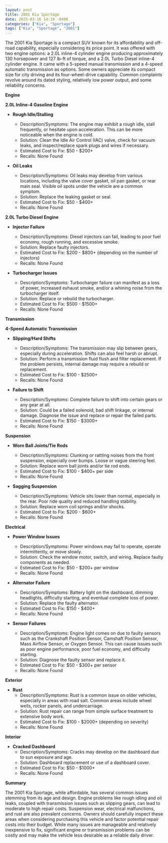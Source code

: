 ```yaml
---
layout: post
title: 2001 Kia Sportage
date: 2025-03-16 14:19 -0400
categories: ["Kia", "Sportage"]
tags: ["Kia", "Sportage", "2001"]
---
```

The 2001 Kia Sportage is a compact SUV known for its affordability and off-road capability, especially considering its price point. It was offered with two engine options: a 2.0L inline-4 cylinder engine producing approximately 130 horsepower and 127 lb-ft of torque, and a 2.0L Turbo Diesel inline-4 cylinder engine. It came with a 5-speed manual transmission and a 4-speed automatic transmission as options. Some owners appreciate its compact size for city driving and its four-wheel-drive capability. Common complaints revolve around its dated styling, relatively low power output, and some reliability concerns.

**Engine**

**2.0L Inline-4 Gasoline Engine**

*   **Rough Idle/Stalling**
    *   Description/Symptoms: The engine may exhibit a rough idle, stall frequently, or hesitate upon acceleration. This can be more noticeable when the engine is cold.
    *   Solution: Clean the Idle Air Control (IAC) valve, check for vacuum leaks, and inspect/replace spark plugs and wires if necessary.
    *   Estimated Cost to Fix: $50 - $200+
    *   Recalls: None Found

*   **Oil Leaks**
    *   Description/Symptoms: Oil leaks may develop from various locations, including the valve cover gasket, oil pan gasket, or rear main seal. Visible oil spots under the vehicle are a common symptom.
    *   Solution: Replace the leaking gasket or seal.
    *   Estimated Cost to Fix: $50 - $400+
    *   Recalls: None Found

**2.0L Turbo Diesel Engine**

*   **Injector Failure**
    *   Description/Symptoms: Diesel injectors can fail, leading to poor fuel economy, rough running, and excessive smoke.
    *   Solution: Replace faulty injectors.
    *   Estimated Cost to Fix: $200 - $800+ (depending on the number of injectors)
    *   Recalls: None Found

*   **Turbocharger Issues**
    *   Description/Symptoms: Turbocharger failure can manifest as a loss of power, increased exhaust smoke, and/or a whining noise from the turbocharger itself.
    *   Solution: Replace or rebuild the turbocharger.
    *   Estimated Cost to Fix: $500 - $1500+
    *   Recalls: None Found

**Transmission**

**4-Speed Automatic Transmission**

*   **Slipping/Hard Shifts**
    *   Description/Symptoms: The transmission may slip between gears, especially during acceleration. Shifts can also feel harsh or abrupt.
    *   Solution: Perform a transmission fluid flush and filter replacement. If the problem persists, internal damage may require a rebuild or replacement.
    *   Estimated Cost to Fix: $100 - $2500+
    *   Recalls: None Found

*   **Failure to Shift**
    *   Description/Symptoms: Complete failure to shift into certain gears or any gear at all.
    *   Solution: Could be a failed solenoid, bad shift linkage, or internal damage. Diagnose the issue and replace or repair the failed parts.
    *   Estimated Cost to Fix: $150 - $3000+
    *   Recalls: None Found

**Suspension**

*   **Worn Ball Joints/Tie Rods**
    *   Description/Symptoms: Clunking or rattling noises from the front suspension, especially over bumps. Loose or vague steering feel.
    *   Solution: Replace worn ball joints and/or tie rod ends.
    *   Estimated Cost to Fix: $100 - $400+ per side
    *   Recalls: None Found

*   **Sagging Suspension**
    *   Description/Symptoms: Vehicle sits lower than normal, especially in the rear. Poor ride quality and reduced handling stability.
    *   Solution: Replace worn coil springs and/or shocks.
    *   Estimated Cost to Fix: $200 - $600+
    *   Recalls: None Found

**Electrical**

*   **Power Window Issues**
    *   Description/Symptoms: Power windows may fail to operate, operate intermittently, or move slowly.
    *   Solution: Check the window motor, switch, and wiring. Replace faulty components as needed.
    *   Estimated Cost to Fix: $50 - $200+ per window
    *   Recalls: None Found

*   **Alternator Failure**
    *   Description/Symptoms: Battery light on the dashboard, dimming headlights, difficulty starting, and eventual complete loss of power.
    *   Solution: Replace the faulty alternator.
    *   Estimated Cost to Fix: $150 - $400+
    *   Recalls: None Found

*   **Sensor Failures**
    *   Description/Symptoms: Engine light comes on due to faulty sensors such as the Crankshaft Position Sensor, Camshaft Position Sensor, Mass Airflow Sensor, or Oxygen Sensor. This can cause issues such as poor engine performance, poor fuel economy, and difficulty starting.
    *   Solution: Diagnose the faulty sensor and replace it.
    *   Estimated Cost to Fix: $50 - $300+ per sensor
    *   Recalls: None Found

**Exterior**

*   **Rust**
    *   Description/Symptoms: Rust is a common issue on older vehicles, especially in areas with road salt. Common areas include wheel wells, rocker panels, and undercarriage.
    *   Solution: Rust repair can range from simple surface treatment to extensive body work.
    *   Estimated Cost to Fix: $100 - $2000+ (depending on severity)
    *   Recalls: None Found

**Interior**

*   **Cracked Dashboard**
    *   Description/Symptoms: Cracks may develop on the dashboard due to sun exposure and age.
    *   Solution: Dashboard replacement or use of a dashboard cover.
    *   Estimated Cost to Fix: $50 - $1000+
    *   Recalls: None Found

**Summary**

The 2001 Kia Sportage, while affordable, has several common issues stemming from its age and design. Engine problems like rough idling and oil leaks, coupled with transmission issues such as slipping gears, can lead to moderate to high repair costs. Suspension wear, electrical malfunctions, and rust are also prevalent concerns. Owners should carefully inspect these areas when considering purchasing this vehicle and factor potential repair costs into their budget. While many issues are manageable and relatively inexpensive to fix, significant engine or transmission problems can be costly and may make the vehicle less desirable as a reliable daily driver.

